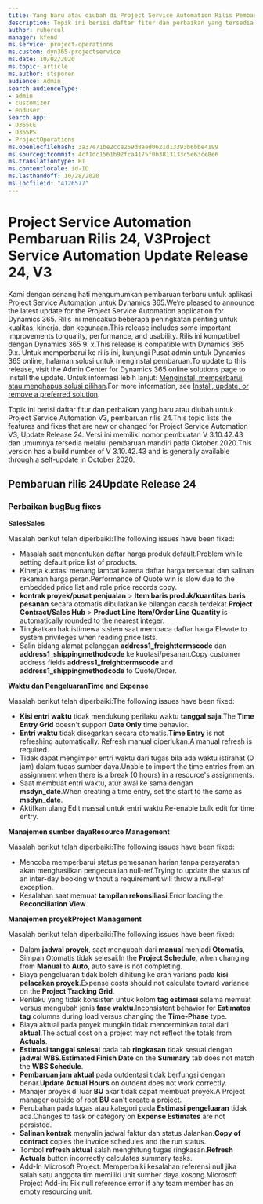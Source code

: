 ```yaml
---
title: Yang baru atau diubah di Project Service Automation Rilis Pembaruan 24, V3
description: Topik ini berisi daftar fitur dan perbaikan yang tersedia di Project Service Automation V3, pembaruan rilis 24, V3.
author: ruhercul
manager: kfend
ms.service: project-operations
ms.custom: dyn365-projectservice
ms.date: 10/02/2020
ms.topic: article
ms.author: stsporen
audience: Admin
search.audienceType:
- admin
- customizer
- enduser
search.app:
- D365CE
- D365PS
- ProjectOperations
ms.openlocfilehash: 3a37e71be2cce259d8aed0621d13393b6bbe4199
ms.sourcegitcommit: 4cf1dc1561b92fca4175f0b3813133c5e63ce8e6
ms.translationtype: HT
ms.contentlocale: id-ID
ms.lasthandoff: 10/28/2020
ms.locfileid: "4126577"
---
```

# <a name="project-service-automation-update-release-24-v3"></a><span data-ttu-id="dec42-103">Project Service Automation Pembaruan Rilis 24, V3</span><span class="sxs-lookup"><span data-stu-id="dec42-103">Project Service Automation Update Release 24, V3</span></span>

<span data-ttu-id="dec42-104">Kami dengan senang hati mengumumkan pembaruan terbaru untuk aplikasi Project Service Automation untuk Dynamics 365.</span><span class="sxs-lookup"><span data-stu-id="dec42-104">We’re pleased to announce the latest update for the Project Service Automation application for Dynamics 365.</span></span> <span data-ttu-id="dec42-105">Rilis ini mencakup beberapa peningkatan penting untuk kualitas, kinerja, dan kegunaan.</span><span class="sxs-lookup"><span data-stu-id="dec42-105">This release includes some important improvements to quality, performance, and usability.</span></span> <span data-ttu-id="dec42-106">Rilis ini kompatibel dengan Dynamics 365 9. x.</span><span class="sxs-lookup"><span data-stu-id="dec42-106">This release is compatible with Dynamics 365 9.x.</span></span> <span data-ttu-id="dec42-107">Untuk memperbarui ke rilis ini, kunjungi Pusat admin untuk Dynamics 365 online, halaman solusi untuk menginstal pembaruan.</span><span class="sxs-lookup"><span data-stu-id="dec42-107">To update to this release, visit the Admin Center for Dynamics 365 online solutions page to install the update.</span></span> <span data-ttu-id="dec42-108">Untuk informasi lebih lanjut: [Menginstal, memperbarui, atau menghapus solusi pilihan](https://docs.microsoft.com/power-platform/admin/install-remove-preferred-solution).</span><span class="sxs-lookup"><span data-stu-id="dec42-108">For more information, see [Install, update, or remove a preferred solution](https://docs.microsoft.com/power-platform/admin/install-remove-preferred-solution).</span></span>

<span data-ttu-id="dec42-109">Topik ini berisi daftar fitur dan perbaikan yang baru atau diubah untuk Project Service Automation V3, pembaruan rilis 24.</span><span class="sxs-lookup"><span data-stu-id="dec42-109">This topic lists the features and fixes that are new or changed for Project Service Automation V3, Update Release 24.</span></span> <span data-ttu-id="dec42-110">Versi ini memiliki nomor pembuatan V 3.10.42.43 dan umumnya tersedia melalui pembaruan mandiri pada Oktober 2020.</span><span class="sxs-lookup"><span data-stu-id="dec42-110">This version has a build number of V 3.10.42.43 and is generally available through a self-update in October 2020.</span></span>

## <a name="update-release-24"></a><span data-ttu-id="dec42-111">Pembaruan rilis 24</span><span class="sxs-lookup"><span data-stu-id="dec42-111">Update Release 24</span></span>

### <a name="bug-fixes"></a><span data-ttu-id="dec42-112">Perbaikan bug</span><span class="sxs-lookup"><span data-stu-id="dec42-112">Bug fixes</span></span>

<span data-ttu-id="dec42-113">**Sales**</span><span class="sxs-lookup"><span data-stu-id="dec42-113">**Sales**</span></span>

<span data-ttu-id="dec42-114">Masalah berikut telah diperbaiki:</span><span class="sxs-lookup"><span data-stu-id="dec42-114">The following issues have been fixed:</span></span>

- <span data-ttu-id="dec42-115">Masalah saat menentukan daftar harga produk default.</span><span class="sxs-lookup"><span data-stu-id="dec42-115">Problem while setting default price list of products.</span></span>
- <span data-ttu-id="dec42-116">Kinerja kuotasi menang lambat karena daftar harga tersemat dan salinan rekaman harga peran.</span><span class="sxs-lookup"><span data-stu-id="dec42-116">Performance of Quote win is slow due to the embedded price list and role price records copy.</span></span>
- <span data-ttu-id="dec42-117">**kontrak proyek/pusat penjualan** > **Item baris produk/kuantitas baris pesanan** secara otomatis dibulatkan ke bilangan cacah terdekat.</span><span class="sxs-lookup"><span data-stu-id="dec42-117">**Project Contract/Sales Hub** > **Product Line Item/Order Line Quantity** is automatically rounded to the nearest integer.</span></span>
- <span data-ttu-id="dec42-118">Tingkatkan hak istimewa sistem saat membaca daftar harga.</span><span class="sxs-lookup"><span data-stu-id="dec42-118">Elevate to system privileges when reading price lists.</span></span>
- <span data-ttu-id="dec42-119">Salin bidang alamat pelanggan **address1_freighttermscode** dan **address1_shippingmethodcode** ke kuotasi/pesanan.</span><span class="sxs-lookup"><span data-stu-id="dec42-119">Copy customer address fields **address1_freighttermscode** and **address1_shippingmethodcode** to Quote/Order.</span></span> 


<span data-ttu-id="dec42-120">**Waktu dan Pengeluaran**</span><span class="sxs-lookup"><span data-stu-id="dec42-120">**Time and Expense**</span></span>

<span data-ttu-id="dec42-121">Masalah berikut telah diperbaiki:</span><span class="sxs-lookup"><span data-stu-id="dec42-121">The following issues have been fixed:</span></span>

- <span data-ttu-id="dec42-122">**Kisi entri waktu** tidak mendukung perilaku waktu **tanggal saja**.</span><span class="sxs-lookup"><span data-stu-id="dec42-122">The **Time Entry Grid** doesn't support **Date Only** time behavior.</span></span>
- <span data-ttu-id="dec42-123">**Entri waktu** tidak disegarkan secara otomatis.</span><span class="sxs-lookup"><span data-stu-id="dec42-123">**Time Entry** is not refreshing automatically.</span></span> <span data-ttu-id="dec42-124">Refresh manual diperlukan.</span><span class="sxs-lookup"><span data-stu-id="dec42-124">A manual refresh is required.</span></span>
- <span data-ttu-id="dec42-125">Tidak dapat mengimpor entri waktu dari tugas bila ada waktu istirahat (0 jam) dalam tugas sumber daya.</span><span class="sxs-lookup"><span data-stu-id="dec42-125">Unable to import the time entries from an assignment when there is a break (0 hours) in a resource's assignments.</span></span>
- <span data-ttu-id="dec42-126">Saat membuat entri waktu, atur awal ke sama dengan **msdyn_date**.</span><span class="sxs-lookup"><span data-stu-id="dec42-126">When creating a time entry, set the start to the same as **msdyn_date**.</span></span>
- <span data-ttu-id="dec42-127">Aktifkan ulang Edit massal untuk entri waktu.</span><span class="sxs-lookup"><span data-stu-id="dec42-127">Re-enable bulk edit for time entry.</span></span>

<span data-ttu-id="dec42-128">**Manajemen sumber daya**</span><span class="sxs-lookup"><span data-stu-id="dec42-128">**Resource Management**</span></span>

<span data-ttu-id="dec42-129">Masalah berikut telah diperbaiki:</span><span class="sxs-lookup"><span data-stu-id="dec42-129">The following issues have been fixed:</span></span>

- <span data-ttu-id="dec42-130">Mencoba memperbarui status pemesanan harian tanpa persyaratan akan menghasilkan pengecualian null-ref.</span><span class="sxs-lookup"><span data-stu-id="dec42-130">Trying to update the status of an inter-day booking without a requirement will throw a null-ref exception.</span></span>
- <span data-ttu-id="dec42-131">Kesalahan saat memuat **tampilan rekonsiliasi**.</span><span class="sxs-lookup"><span data-stu-id="dec42-131">Error loading the **Reconciliation View**.</span></span>


<span data-ttu-id="dec42-132">**Manajemen proyek**</span><span class="sxs-lookup"><span data-stu-id="dec42-132">**Project Management**</span></span>

<span data-ttu-id="dec42-133">Masalah berikut telah diperbaiki:</span><span class="sxs-lookup"><span data-stu-id="dec42-133">The following issues have been fixed:</span></span>

- <span data-ttu-id="dec42-134">Dalam **jadwal proyek**, saat mengubah dari **manual** menjadi **Otomatis**, Simpan Otomatis tidak selesai.</span><span class="sxs-lookup"><span data-stu-id="dec42-134">In the **Project Schedule**, when changing from **Manual** to **Auto**, auto save is not completing.</span></span>
- <span data-ttu-id="dec42-135">Biaya pengeluaran tidak boleh dihitung ke arah varians pada **kisi pelacakan proyek**.</span><span class="sxs-lookup"><span data-stu-id="dec42-135">Expense costs should not calculate toward variance on the **Project Tracking Grid**.</span></span>
- <span data-ttu-id="dec42-136">Perilaku yang tidak konsisten untuk kolom **tag estimasi** selama memuat versus mengubah jenis **fase waktu**.</span><span class="sxs-lookup"><span data-stu-id="dec42-136">Inconsistent behavior for **Estimates tag** columns during load versus changing the **Time-Phase** type.</span></span>
- <span data-ttu-id="dec42-137">Biaya aktual pada proyek mungkin tidak mencerminkan total dari **aktual**.</span><span class="sxs-lookup"><span data-stu-id="dec42-137">The actual cost on a project may not reflect the totals from **Actuals**.</span></span>
- <span data-ttu-id="dec42-138">**Estimasi tanggal selesai** pada tab **ringkasan** tidak sesuai dengan **jadwal WBS**.</span><span class="sxs-lookup"><span data-stu-id="dec42-138">**Estimated Finish Date** on the **Summary** tab does not match the **WBS Schedule**.</span></span>
- <span data-ttu-id="dec42-139">**Pembaruan jam aktual** pada outdentasi tidak berfungsi dengan benar.</span><span class="sxs-lookup"><span data-stu-id="dec42-139">**Update Actual Hours** on outdent does not work correctly.</span></span>
- <span data-ttu-id="dec42-140">Manajer proyek di luar **BU** akar tidak dapat membuat proyek.</span><span class="sxs-lookup"><span data-stu-id="dec42-140">A Project manager outside of root **BU** can't create a project.</span></span>
- <span data-ttu-id="dec42-141">Perubahan pada tugas atau kategori pada **Estimasi pengeluaran** tidak ada.</span><span class="sxs-lookup"><span data-stu-id="dec42-141">Changes to task or category on **Expense Estimates** are not persisted.</span></span>
- <span data-ttu-id="dec42-142">**Salinan kontrak** menyalin jadwal faktur dan status Jalankan.</span><span class="sxs-lookup"><span data-stu-id="dec42-142">**Copy of contract** copies the invoice schedules and the run status.</span></span>
- <span data-ttu-id="dec42-143">Tombol **refresh aktual** salah menghitung tugas ringkasan.</span><span class="sxs-lookup"><span data-stu-id="dec42-143">**Refresh Actuals** button incorrectly calculates summary tasks.</span></span>
- <span data-ttu-id="dec42-144">Add-In Microsoft Project: Memperbaiki kesalahan referensi null jika salah satu anggota tim memiliki unit sumber daya kosong.</span><span class="sxs-lookup"><span data-stu-id="dec42-144">Microsoft Project Add-in: Fix null reference error if any team member has an empty resourcing unit.</span></span>

